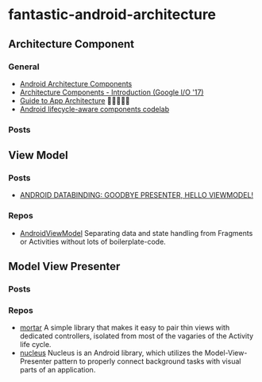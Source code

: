 # fantastic-android-architecture

## Architecture Component

### General

- [Android Architecture Components](https://developer.android.com/topic/libraries/architecture/index.html)
- [Architecture Components - Introduction (Google I/O '17)](https://www.youtube.com/watch?v=FrteWKKVyzI)
- [Guide to App Architecture](https://developer.android.com/topic/libraries/architecture/guide.html) 🚀🚀🚀🚀🚀
- [Android lifecycle-aware components codelab](https://codelabs.developers.google.com/codelabs/android-lifecycles)

### Posts

## View Model

### Posts

- [ANDROID DATABINDING: GOODBYE PRESENTER, HELLO VIEWMODEL!](http://tech.vg.no/2015/07/17/android-databinding-goodbye-presenter-hello-viewmodel/)

### Repos

- [AndroidViewModel](https://github.com/inloop/AndroidViewModel) Separating data and state handling from Fragments or Activities without lots of boilerplate-code.

## Model View Presenter

### Posts

### Repos

- [mortar](https://github.com/square/mortar) A simple library that makes it easy to pair thin views with dedicated controllers, isolated from most of the vagaries of the Activity life cycle.
- [nucleus](https://github.com/konmik/nucleus) Nucleus is an Android library, which utilizes the Model-View-Presenter pattern to properly connect background tasks with visual parts of an application.
